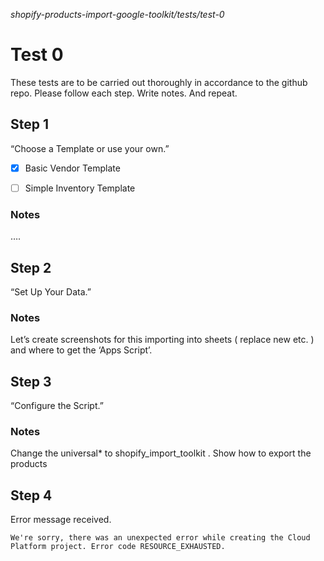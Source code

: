 *shopify-products-import-google-toolkit/tests/test-0*
# Test 0
These tests are to be carried out thoroughly in accordance to the github repo. Please follow each step. Write notes. And repeat.

## Step 1
“Choose a Template or use your own.”

- [x] Basic Vendor Template
- [ ] Simple Inventory Template


### Notes
….

## Step 2
“Set Up Your Data.”

### Notes
Let’s create screenshots for this importing into sheets ( replace new etc. )  and where to get the ‘Apps Script’. 

## Step 3
“Configure the Script.”

### Notes
Change the universal* to shopify_import_toolkit .
Show how to export the products

## Step 4

Error message received.

```
We're sorry, there was an unexpected error while creating the Cloud Platform project. Error code RESOURCE_EXHAUSTED.
```